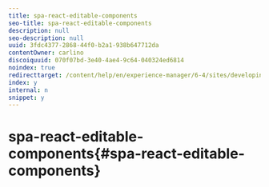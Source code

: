 ```yaml
---
title: spa-react-editable-components
seo-title: spa-react-editable-components
description: null
seo-description: null
uuid: 3fdc4377-2868-44f0-b2a1-938b647712da
contentOwner: carlino
discoiquuid: 070f07bd-3e40-4ae4-9c64-040324ed6814
noindex: true
redirecttarget: /content/help/en/experience-manager/6-4/sites/developing/using/reference-materials
index: y
internal: n
snippet: y
---
```


# spa-react-editable-components{#spa-react-editable-components}

